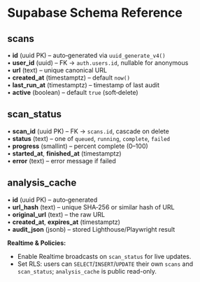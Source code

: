 # Supabase Schema Reference

## scans
• **id** (uuid PK) – auto‑generated via `uuid_generate_v4()`  
• **user_id** (uuid) – FK → `auth.users.id`, nullable for anonymous  
• **url** (text) – unique canonical URL  
• **created_at** (timestamptz) – default `now()`  
• **last_run_at** (timestamptz) – timestamp of last audit  
• **active** (boolean) – default `true` (soft‑delete)

## scan_status
• **scan_id** (uuid PK) – FK → `scans.id`, cascade on delete  
• **status** (text) – one of `queued`, `running`, `complete`, `failed`  
• **progress** (smallint) – percent complete (0–100)  
• **started_at**, **finished_at** (timestamptz)  
• **error** (text) – error message if failed

## analysis_cache
• **id** (uuid PK) – auto‑generated  
• **url_hash** (text) – unique SHA‑256 or similar hash of URL  
• **original_url** (text) – the raw URL  
• **created_at**, **expires_at** (timestamptz)  
• **audit_json** (jsonb) – stored Lighthouse/Playwright result

**Realtime & Policies:**
- Enable Realtime broadcasts on `scan_status` for live updates.  
- Set RLS: users can `SELECT`/`INSERT`/`UPDATE` their own `scans` and `scan_status`; `analysis_cache` is public read-only.
